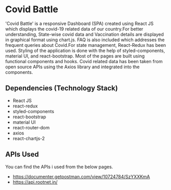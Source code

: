 # Covid Battle

'Covid Battle' is a responsive Dashboard (SPA) created using React JS which displays the covid-19 related data of our country.For better understanding, State-wise covid data and Vaccination details are displayed in graphical format using chart.js. FAQ is also included which addresses the frequent queries about Covid.For state management, React-Redux has been used. Styling of the application is done with the help of styled-components, material UI, and react-bootstrap. Most of the pages are built using functional components and hooks. Covid related data has been taken from open source APIs using the Axios library and integrated into the components.

## Dependencies (Technology Stack)

- React JS
- react-redux
- styled-components
- react-bootstrap
- material UI
- react-router-dom
- axios
- react-chartjs-2

## APIs Used

You can find the APIs i used from the below pages. 
- https://documenter.getpostman.com/view/10724784/SzYXXKmA
- https://api.rootnet.in/

